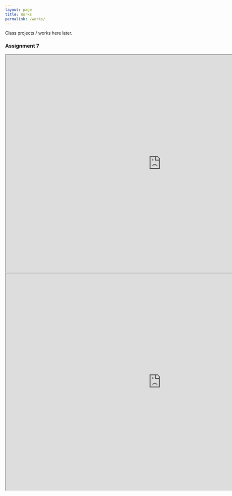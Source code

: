 ```yaml
---
layout: page
title: Works
permalink: /works/
---
```


Class projects / works here later.

### Assignment 7

<iframe width="1000" height="700" src="https://gpowen.shinyapps.io/Shiny03_BaseDataset/"></iframe>

<iframe width="1000" height="700" src="https://gpowen.shinyapps.io/Shiny04_mtcars/"></iframe>
